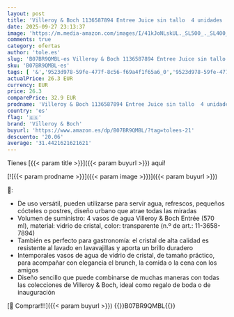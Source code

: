 ```yaml
---
layout: post
title: 'Villeroy & Boch 1136587894 Entree Juice sin tallo  4 unidades   transparente'
date: 2025-09-27 23:13:37
image: 'https://m.media-amazon.com/images/I/41kJoNLskUL._SL500_._SL400_.jpg'
comments: true
category: ofertas
author: 'tole.es'
slug: 'B07BR9QMBL-es Villeroy & Boch 1136587894 Entree Juice sin tallo 4...'
sku: 'B07BR9QMBL-es'
tags: [ '&','9523d978-59fe-477f-8c56-f69a4f1f65a6_0','9523d978-59fe-477f-8c56-f69a4f1f65a6_2001','9523d978-59fe-477f-8c56-f69a4f1f65a6_3501','Arborist Merchandising Root','Cocina y cena','Copas de agua','Cristalería','Cubertería, vajilla y cristalería','Hogar','Hogar y cocina','Self Service','Special Features Stores','boch','villeroy','villeroy & boch','🇪🇸', ]
actualPrice: 26.3 EUR
currency: EUR
price: 26.3
comparePrice: 32.9 EUR
prodname: 'Villeroy & Boch 1136587894 Entree Juice sin tallo  4 unidades   transparente'
country: 'es'
flag: '🇪🇸'
brand: 'Villeroy & Boch'
buyurl: 'https://www.amazon.es/dp/B07BR9QMBL/?tag=tolees-21'
descuento: '20.06'
average: '31.4421621621621'
---
```


Tienes [{{< param title >}}]({{< param buyurl >}}) aqui!

[![{{< param prodname >}}]({{< param image >}})]({{< param buyurl >}})

🔎:

- De uso versátil, pueden utilizarse para servir agua, refrescos, pequeños cócteles o postres, diseño urbano que atrae todas las miradas
- Volumen de suministro: 4 vasos de agua Villeroy & Boch Entrée (570 ml), material: vidrio de cristal, color: transparente (n.º de art.: 11-3658-7894)
- También es perfecto para gastronomía: el cristal de alta calidad es resistente al lavado en lavavajillas y aporta un brillo duradero
- Intemporales vasos de agua de vidrio de cristal, de tamaño práctico, para acompañar con elegancia el brunch, la comida o la cena con los amigos
- Diseño sencillo que puede combinarse de muchas maneras con todas las colecciones de Villeroy & Boch, ideal como regalo de boda o de inauguración

[🛒 Comprar!!!]({{< param buyurl >}})
{{<world>}}B07BR9QMBL{{</world>}}
